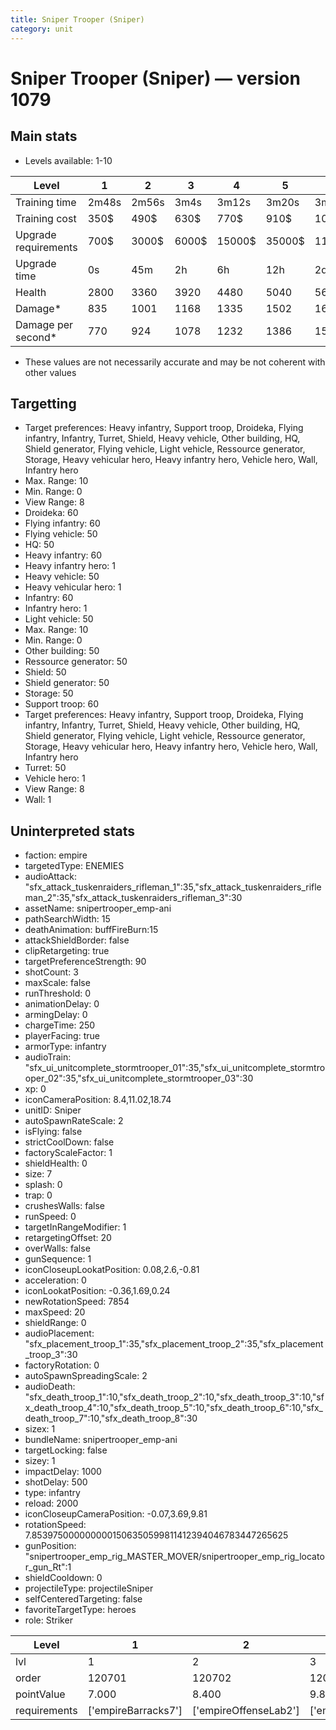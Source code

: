 ```yaml
---
title: Sniper Trooper (Sniper)
category: unit
---
```


# Sniper Trooper (Sniper) — version 1079

## Main stats

  * Levels available: 1-10

|Level               |1    |2    |3    |4     |5     |6      |7      |8      |9       |10      |
|--------------------|-----|-----|-----|------|------|-------|-------|-------|--------|--------|
|Training time       |2m48s|2m56s|3m4s |3m12s |3m20s |3m28s  |3m36s  |3m16s  |3m23s   |3m30s   |
|Training cost       |350$ |490$ |630$ |770$  |910$  |1050$  |1190$  |1400$  |1470$   |1610$   |
|Upgrade requirements|700$ |3000$|6000$|15000$|35000$|115000$|175000$|350000$|1000000$|2000000$|
|Upgrade time        |0s   |45m  |2h   |6h    |12h   |2d     |3d     |5d     |1w      |1w3d    |
|Health              |2800 |3360 |3920 |4480  |5040  |5600   |6160   |6720   |7280    |8400    |
|Damage*             |835  |1001 |1168 |1335  |1502  |1669   |1836   |2002   |2169    |2503    |
|Damage per second*  |770  |924  |1078 |1232  |1386  |1540   |1694   |1848   |2002    |2310    |

* These values are not necessarily accurate and may be not coherent with other values

## Targetting

  * Target preferences: Heavy infantry, Support troop, Droideka, Flying infantry, Infantry, Turret, Shield, Heavy vehicle, Other building, HQ, Shield generator, Flying vehicle, Light vehicle, Ressource generator, Storage, Heavy vehicular hero, Heavy infantry hero, Vehicle hero, Wall, Infantry hero
  * Max. Range: 10
  * Min. Range: 0
  * View Range: 8
  * Droideka: 60
  * Flying infantry: 60
  * Flying vehicle: 50
  * HQ: 50
  * Heavy infantry: 60
  * Heavy infantry hero: 1
  * Heavy vehicle: 50
  * Heavy vehicular hero: 1
  * Infantry: 60
  * Infantry hero: 1
  * Light vehicle: 50
  * Max. Range: 10
  * Min. Range: 0
  * Other building: 50
  * Ressource generator: 50
  * Shield: 50
  * Shield generator: 50
  * Storage: 50
  * Support troop: 60
  * Target preferences: Heavy infantry, Support troop, Droideka, Flying infantry, Infantry, Turret, Shield, Heavy vehicle, Other building, HQ, Shield generator, Flying vehicle, Light vehicle, Ressource generator, Storage, Heavy vehicular hero, Heavy infantry hero, Vehicle hero, Wall, Infantry hero
  * Turret: 50
  * Vehicle hero: 1
  * View Range: 8
  * Wall: 1

## Uninterpreted stats

  * faction: empire
  * targetedType: ENEMIES
  * audioAttack: "sfx_attack_tuskenraiders_rifleman_1":35,"sfx_attack_tuskenraiders_rifleman_2":35,"sfx_attack_tuskenraiders_rifleman_3":30
  * assetName: snipertrooper_emp-ani
  * pathSearchWidth: 15
  * deathAnimation: buffFireBurn:15
  * attackShieldBorder: false
  * clipRetargeting: true
  * targetPreferenceStrength: 90
  * shotCount: 3
  * maxScale: false
  * runThreshold: 0
  * animationDelay: 0
  * armingDelay: 0
  * chargeTime: 250
  * playerFacing: true
  * armorType: infantry
  * audioTrain: "sfx_ui_unitcomplete_stormtrooper_01":35,"sfx_ui_unitcomplete_stormtrooper_02":35,"sfx_ui_unitcomplete_stormtrooper_03":30
  * xp: 0
  * iconCameraPosition: 8.4,11.02,18.74
  * unitID: Sniper
  * autoSpawnRateScale: 2
  * isFlying: false
  * strictCoolDown: false
  * factoryScaleFactor: 1
  * shieldHealth: 0
  * size: 7
  * splash: 0
  * trap: 0
  * crushesWalls: false
  * runSpeed: 0
  * targetInRangeModifier: 1
  * retargetingOffset: 20
  * overWalls: false
  * gunSequence: 1
  * iconCloseupLookatPosition: 0.08,2.6,-0.81
  * acceleration: 0
  * iconLookatPosition: -0.36,1.69,0.24
  * newRotationSpeed: 7854
  * maxSpeed: 20
  * shieldRange: 0
  * audioPlacement: "sfx_placement_troop_1":35,"sfx_placement_troop_2":35,"sfx_placement_troop_3":30
  * factoryRotation: 0
  * autoSpawnSpreadingScale: 2
  * audioDeath: "sfx_death_troop_1":10,"sfx_death_troop_2":10,"sfx_death_troop_3":10,"sfx_death_troop_4":10,"sfx_death_troop_5":10,"sfx_death_troop_6":10,"sfx_death_troop_7":10,"sfx_death_troop_8":30
  * sizex: 1
  * bundleName: snipertrooper_emp-ani
  * targetLocking: false
  * sizey: 1
  * impactDelay: 1000
  * shotDelay: 500
  * type: infantry
  * reload: 2000
  * iconCloseupCameraPosition: -0.07,3.69,9.81
  * rotationSpeed: 7.8539750000000001506350599811412394046783447265625
  * gunPosition: "snipertrooper_emp_rig_MASTER_MOVER/snipertrooper_emp_rig_locator_gun_Rt":1
  * shieldCooldown: 0
  * projectileType: projectileSniper
  * selfCenteredTargeting: false
  * favoriteTargetType: heroes
  * role: Striker

|Level       |1                  |2                    |3                    |4                    |5                    |6                    |7                    |8                    |9                    |10                    |
|------------|-------------------|---------------------|---------------------|---------------------|---------------------|---------------------|---------------------|---------------------|---------------------|----------------------|
|lvl         |1                  |2                    |3                    |4                    |5                    |6                    |7                    |8                    |9                    |10                    |
|order       |120701             |120702               |120703               |120704               |120705               |120706               |120707               |120708               |120709               |120710                |
|pointValue  |7.000              |8.400                |9.800                |11.200               |12.600               |14.000               |15.400               |16.800               |18.200               |21.000                |
|requirements|['empireBarracks7']|['empireOffenseLab2']|['empireOffenseLab3']|['empireOffenseLab4']|['empireOffenseLab5']|['empireOffenseLab6']|['empireOffenseLab7']|['empireOffenseLab8']|['empireOffenseLab9']|['empireOffenseLab10']|


